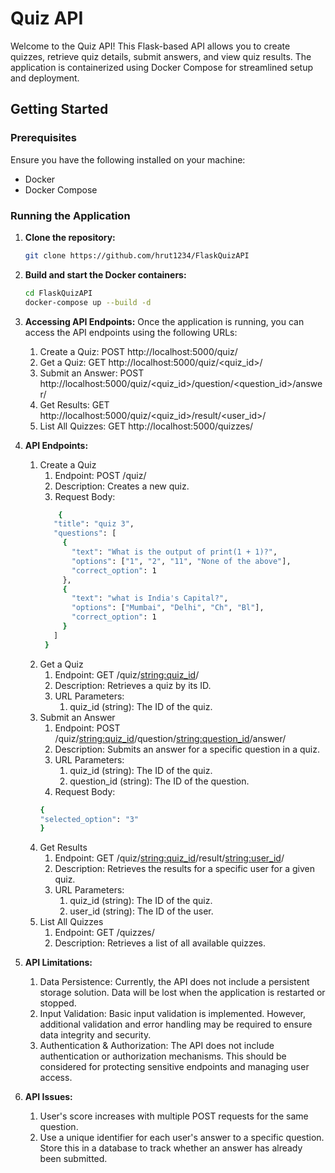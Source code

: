 # Quiz API

Welcome to the Quiz API! This Flask-based API allows you to create quizzes, retrieve quiz details, submit answers, and view quiz results. The application is containerized using Docker Compose for streamlined setup and deployment.

## Getting Started

### Prerequisites

Ensure you have the following installed on your machine:

- Docker
- Docker Compose

### Running the Application

1. **Clone the repository:**

   ```bash
   git clone https://github.com/hrut1234/FlaskQuizAPI
   ```
   

2. **Build and start the Docker containers:**
    ```bash
    cd FlaskQuizAPI
    docker-compose up --build -d
    ```

3. **Accessing API Endpoints:**
    Once the application is running, you can access the API endpoints using the following URLs:
    
    1. Create a Quiz: POST http://localhost:5000/quiz/
    2. Get a Quiz: GET http://localhost:5000/quiz/<quiz_id>/
    3. Submit an Answer: POST http://localhost:5000/quiz/<quiz_id>/question/<question_id>/answer/
    4. Get Results: GET http://localhost:5000/quiz/<quiz_id>/result/<user_id>/
    5. List All Quizzes: GET http://localhost:5000/quizzes/
  

4. **API Endpoints:**
    1. Create a Quiz
        1. Endpoint: POST /quiz/
        2. Description: Creates a new quiz.
        3. Request Body:
        ```bash
            {
           "title": "quiz 3",
           "questions": [
             {
               "text": "What is the output of print(1 + 1)?",
               "options": ["1", "2", "11", "None of the above"],
               "correct_option": 1
             },
             {
               "text": "what is India's Capital?",
               "options": ["Mumbai", "Delhi", "Ch", "Bl"],
               "correct_option": 1
             }
           ]
         }
        ```
    2. Get a Quiz
        1. Endpoint: GET /quiz/<string:quiz_id>/
        2. Description: Retrieves a quiz by its ID.
        3. URL Parameters:
            1. quiz_id (string): The ID of the quiz.
    3. Submit an Answer
        1. Endpoint: POST /quiz/<string:quiz_id>/question/<string:question_id>/answer/
        2. Description: Submits an answer for a specific question in a quiz.
        3. URL Parameters:
            1. quiz_id (string): The ID of the quiz.
            2. question_id (string): The ID of the question.
        4. Request Body:
        ```bash
        {
        "selected_option": "3"
        }
        ```
    4. Get Results
        1. Endpoint: GET /quiz/<string:quiz_id>/result/<string:user_id>/
        2. Description: Retrieves the results for a specific user for a given quiz.
        3. URL Parameters:
            1. quiz_id (string): The ID of the quiz.
            2. user_id (string): The ID of the user.
    5. List All Quizzes
        1. Endpoint: GET /quizzes/
        2. Description: Retrieves a list of all available quizzes.

4. **API Limitations:**
    1. Data Persistence: Currently, the API does not include a persistent storage solution. Data will be lost when the application is restarted or stopped.
    2. Input Validation: Basic input validation is implemented. However, additional validation and error handling may be required to ensure data integrity and security.
    3. Authentication & Authorization: The API does not include authentication or authorization mechanisms. This should be considered for protecting sensitive endpoints and managing user access.

5. **API Issues:**
    1. User's score increases with multiple POST requests for the same question.
    2. Use a unique identifier for each user's answer to a specific question. Store this in a database to track whether an answer has already been submitted.
